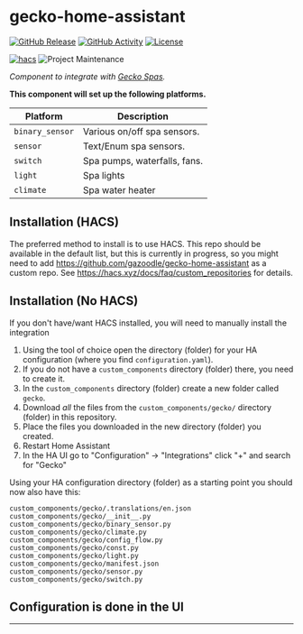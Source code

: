 # gecko-home-assistant

[![GitHub Release][releases-shield]][releases]
[![GitHub Activity][commits-shield]][commits]
[![License][license-shield]](LICENSE)

[![hacs][hacsbadge]][hacs]
![Project Maintenance][maintenance-shield]

_Component to integrate with [Gecko Spas][gecko-ha]._

**This component will set up the following platforms.**

Platform | Description
-- | --
`binary_sensor` | Various on/off spa sensors.
`sensor` | Text/Enum spa sensors.
`switch` | Spa pumps, waterfalls, fans.
`light`  | Spa lights
`climate` | Spa water heater

<!-- ![example][exampleimg]) -->

## Installation (HACS)

The preferred method to install is to use HACS. This repo should be available in the default list, but
this is currently in progress, so you might need to add https://github.com/gazoodle/gecko-home-assistant
as a custom repo. See https://hacs.xyz/docs/faq/custom_repositories for details.

## Installation (No HACS)

If you don't have/want HACS installed, you will need to manually install the integration

1. Using the tool of choice open the directory (folder) for your HA configuration (where you find `configuration.yaml`).
2. If you do not have a `custom_components` directory (folder) there, you need to create it.
3. In the `custom_components` directory (folder) create a new folder called `gecko`.
4. Download _all_ the files from the `custom_components/gecko/` directory (folder) in this repository.
5. Place the files you downloaded in the new directory (folder) you created.
6. Restart Home Assistant
7. In the HA UI go to "Configuration" -> "Integrations" click "+" and search for "Gecko"

Using your HA configuration directory (folder) as a starting point you should now also have this:

```text
custom_components/gecko/.translations/en.json
custom_components/gecko/__init__.py
custom_components/gecko/binary_sensor.py
custom_components/gecko/climate.py
custom_components/gecko/config_flow.py
custom_components/gecko/const.py
custom_components/gecko/light.py
custom_components/gecko/manifest.json
custom_components/gecko/sensor.py
custom_components/gecko/switch.py
```

## Configuration is done in the UI

<!---->

***

[gecko-ha]: https://github.com/gazoodle/gecko-home-assistant
[commits-shield]: https://img.shields.io/github/commit-activity/y/gazoodle/gecko-home-assistant.svg?style=for-the-badge
[commits]: https://github.com/gazoodle/gecko-home-assistant/commits/master
[hacs]: https://github.com/custom-components/hacs
[hacsbadge]: https://img.shields.io/badge/HACS-Custom-orange.svg?style=for-the-badge
[exampleimg]: example.png
[forum-shield]: https://img.shields.io/badge/community-forum-brightgreen.svg?style=for-the-badge
[forum]: https://community.home-assistant.io/
[license-shield]: https://img.shields.io/github/license/gazoodle/gecko-home-assistant.svg?style=for-the-badge
[maintenance-shield]: https://img.shields.io/badge/maintainer-gazoodle%40hash.fyi-blue.svg?style=for-the-badge
[releases-shield]: https://img.shields.io/github/release/gazoodle/gecko-home-assistant.svg?style=for-the-badge
[releases]: https://github.com/gazoodle/gecko-home-assistant/releases
